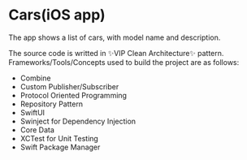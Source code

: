 # Cars(iOS app)

The app shows a list of cars, with model name and description.

The source code is writted in ✨VIP Clean Architecture✨ pattern. Frameworks/Tools/Concepts used to build the project are as follows:

-  Combine
-  Custom Publisher/Subscriber
-  Protocol Oriented Programming
-  Repository Pattern
-  SwiftUI
-  Swinject for Dependency Injection
-  Core Data
-  XCTest for Unit Testing
-  Swift Package Manager
